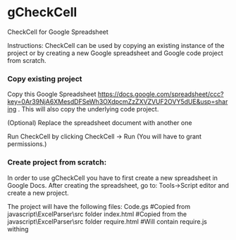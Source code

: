 gCheckCell
==========

CheckCell for Google Spreadsheet

Instructions:
CheckCell can be used by copying an existing instance of the project or by creating a new Google spreadsheet and Google code project from scratch.

### Copy existing project

Copy this Google Spreadsheet https://docs.google.com/spreadsheet/ccc?key=0Ar39NjA6XMesdDFSeWh3OXdpcmZzZXVZVUF2OVY5dUE&usp=sharing . This will also copy the underlying code project.

(Optional) Replace the spreadsheet document with another one

Run CheckCell by clicking CheckCell -> Run (You will have to grant permissions.)


### Create project from scratch:

In order to use gCheckCell you have to first create a new spreadsheet in Google Docs.
After creating the spreadsheet, go to: Tools->Script editor and create a new project.

The project will have the following files:
Code.gs  #Copied from javascript\ExcelParser\src folder
index.html #Copied from the javascript\ExcelParser\src folder
require.html #Will contain require.js withing <script> tags
CheckCell.html # See note
JQueryCss.html #Copied from the javascript\ExcelParser\src folder.


CheckCell.html is created by using requirejs to merge all the dependencies in one file.
You must first install nodejs (http://nodejs.org/).
The javascript file is created in the following way:

gCheckCell\javascript\ExcelParser\src> node ..\..\r.js -o baseUrl=. name=main out=main-built.js

The contents of main-built.js are copied inside CheckCell.html inside <script> tags